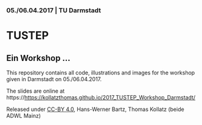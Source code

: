 ### 05./06.04.2017 | TU Darmstadt 

# TUSTEP

## Ein Workshop … 

This repository contains all code, illustrations and images for the workshop given in Darmstadt on 05./06.04.2017.

The slides are online at https://https://kollatzthomas.github.io/2017_TUSTEP_Workshop_Darmstadt/

Released under [CC-BY 4.0](https://creativecommons.org/licenses/by/4.0/), Hans-Werner Bartz, Thomas Kollatz (beide ADWL Mainz)